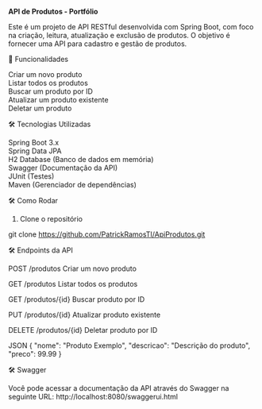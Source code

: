 **API de Produtos - Portfólio**

Este é um projeto de API RESTful desenvolvida com Spring Boot, com foco na criação, leitura, atualização e exclusão de produtos. O objetivo é fornecer uma API para cadastro e gestão de produtos.

 🚀 Funcionalidades

   Criar um novo produto  
   Listar todos os produtos  
   Buscar um produto por ID  
   Atualizar um produto existente  
   Deletar um produto  

 🛠 Tecnologias Utilizadas

   Spring Boot 3.x  
   Spring Data JPA  
   H2 Database (Banco de dados em memória)  
   Swagger (Documentação da API)  
   JUnit (Testes)  
   Maven (Gerenciador de dependências)  

 🛠 Como Rodar

 1. Clone o repositório

git clone https://github.com/PatrickRamosTI/ApiProdutos.git

 🛠 Endpoints da API

POST /produtos  Criar um novo produto

GET /produtos  Listar todos os produtos

GET /produtos/{id}  Buscar produto por ID

PUT /produtos/{id}  Atualizar produto existente

DELETE /produtos/{id}  Deletar produto por ID

JSON
{
  "nome": "Produto Exemplo",
  "descricao": "Descrição do produto",
  "preco": 99.99
}

🛠 Swagger

Você pode acessar a documentação da API através do Swagger na seguinte URL:
http://localhost:8080/swaggerui.html
